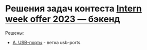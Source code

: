# Решения задач контеста [Intern week offer 2023 — бэкенд](https://contest.yandex.ru/contest/50834/problems/A/)

Решены:
* [A. USB-порты](https://contest.yandex.ru/contest/50834/problems/A/) - ветка usb-ports
